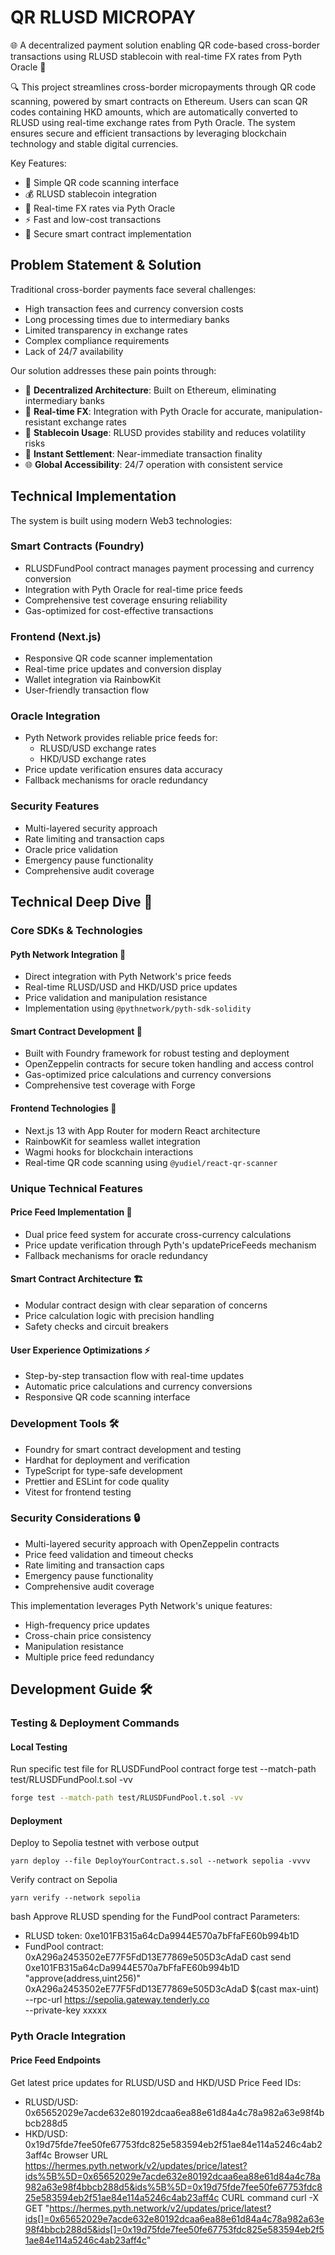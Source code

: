 # QR RLUSD MICROPAY

🌐 A decentralized payment solution enabling QR code-based cross-border transactions using RLUSD stablecoin with real-time FX rates from Pyth Oracle 💱

🔍 This project streamlines cross-border micropayments through QR code scanning, powered by smart contracts on Ethereum. Users can scan QR codes containing HKD amounts, which are automatically converted to RLUSD using real-time exchange rates from Pyth Oracle. The system ensures secure and efficient transactions by leveraging blockchain technology and stable digital currencies.

Key Features:
- 📱 Simple QR code scanning interface
- 💰 RLUSD stablecoin integration
- 🔄 Real-time FX rates via Pyth Oracle
- ⚡ Fast and low-cost transactions
- 🔐 Secure smart contract implementation

## Problem Statement & Solution

Traditional cross-border payments face several challenges:
- High transaction fees and currency conversion costs
- Long processing times due to intermediary banks
- Limited transparency in exchange rates
- Complex compliance requirements
- Lack of 24/7 availability

Our solution addresses these pain points through:
- 💫 **Decentralized Architecture**: Built on Ethereum, eliminating intermediary banks
- 💱 **Real-time FX**: Integration with Pyth Oracle for accurate, manipulation-resistant exchange rates
- 🏦 **Stablecoin Usage**: RLUSD provides stability and reduces volatility risks
- 🔄 **Instant Settlement**: Near-immediate transaction finality
- 🌐 **Global Accessibility**: 24/7 operation with consistent service

## Technical Implementation

The system is built using modern Web3 technologies:

### Smart Contracts (Foundry)
- RLUSDFundPool contract manages payment processing and currency conversion
- Integration with Pyth Oracle for real-time price feeds
- Comprehensive test coverage ensuring reliability
- Gas-optimized for cost-effective transactions

### Frontend (Next.js)
- Responsive QR code scanner implementation
- Real-time price updates and conversion display
- Wallet integration via RainbowKit
- User-friendly transaction flow

### Oracle Integration
- Pyth Network provides reliable price feeds for:
  - RLUSD/USD exchange rates
  - HKD/USD exchange rates
- Price update verification ensures data accuracy
- Fallback mechanisms for oracle redundancy

### Security Features
- Multi-layered security approach
- Rate limiting and transaction caps
- Oracle price validation
- Emergency pause functionality
- Comprehensive audit coverage


## Technical Deep Dive 🔬

### Core SDKs & Technologies

#### Pyth Network Integration 🔮
- Direct integration with Pyth Network's price feeds
- Real-time RLUSD/USD and HKD/USD price updates
- Price validation and manipulation resistance
- Implementation using `@pythnetwork/pyth-sdk-solidity`

#### Smart Contract Development 🔗
- Built with Foundry framework for robust testing and deployment
- OpenZeppelin contracts for secure token handling and access control
- Gas-optimized price calculations and currency conversions
- Comprehensive test coverage with Forge

#### Frontend Technologies 📱
- Next.js 13 with App Router for modern React architecture
- RainbowKit for seamless wallet integration
- Wagmi hooks for blockchain interactions
- Real-time QR code scanning using `@yudiel/react-qr-scanner`

### Unique Technical Features

#### Price Feed Implementation 💱
- Dual price feed system for accurate cross-currency calculations
- Price update verification through Pyth's updatePriceFeeds mechanism
- Fallback mechanisms for oracle redundancy

#### Smart Contract Architecture 🏗
- Modular contract design with clear separation of concerns
- Price calculation logic with precision handling
- Safety checks and circuit breakers

#### User Experience Optimizations ⚡
- Step-by-step transaction flow with real-time updates
- Automatic price calculations and currency conversions
- Responsive QR code scanning interface

### Development Tools 🛠
- Foundry for smart contract development and testing
- Hardhat for deployment and verification
- TypeScript for type-safe development
- Prettier and ESLint for code quality
- Vitest for frontend testing

### Security Considerations 🔒
- Multi-layered security approach with OpenZeppelin contracts
- Price feed validation and timeout checks
- Rate limiting and transaction caps
- Emergency pause functionality
- Comprehensive audit coverage

This implementation leverages Pyth Network's unique features:
- High-frequency price updates
- Cross-chain price consistency
- Manipulation resistance
- Multiple price feed redundancy



## Development Guide 🛠

### Testing & Deployment Commands

#### Local Testing

Run specific test file for RLUSDFundPool contract
forge test --match-path test/RLUSDFundPool.t.sol -vv
```bash
forge test --match-path test/RLUSDFundPool.t.sol -vv
```


#### Deployment



Deploy to Sepolia testnet with verbose output
```
yarn deploy --file DeployYourContract.s.sol --network sepolia -vvvv
```
Verify contract on Sepolia
```
yarn verify --network sepolia
```

bash
Approve RLUSD spending for the FundPool contract
Parameters:
- RLUSD token: 0xe101FB315a64cDa9944E570a7bFfaFE60b994b1D
- FundPool contract: 0xA296a2453502eE77F5FdD13E77869e505D3cAdaD
cast send 0xe101FB315a64cDa9944E570a7bFfaFE60b994b1D "approve(address,uint256)" \
0xA296a2453502eE77F5FdD13E77869e505D3cAdaD $(cast max-uint) \
--rpc-url https://sepolia.gateway.tenderly.co \
--private-key xxxxx

### Pyth Oracle Integration

#### Price Feed Endpoints
Get latest price updates for RLUSD/USD and HKD/USD
Price Feed IDs:
- RLUSD/USD: 0x65652029e7acde632e80192dcaa6ea88e61d84a4c78a982a63e98f4bbcb288d5
- HKD/USD: 0x19d75fde7fee50fe67753fdc825e583594eb2f51ae84e114a5246c4ab23aff4c
Browser URL
https://hermes.pyth.network/v2/updates/price/latest?ids%5B%5D=0x65652029e7acde632e80192dcaa6ea88e61d84a4c78a982a63e98f4bbcb288d5&ids%5B%5D=0x19d75fde7fee50fe67753fdc825e583594eb2f51ae84e114a5246c4ab23aff4c
CURL command
curl -X GET "https://hermes.pyth.network/v2/updates/price/latest?ids[]=0x65652029e7acde632e80192dcaa6ea88e61d84a4c78a982a63e98f4bbcb288d5&ids[]=0x19d75fde7fee50fe67753fdc825e583594eb2f51ae84e114a5246c4ab23aff4c"


